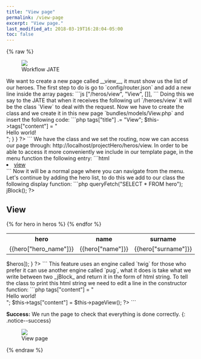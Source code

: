 ```yaml
---
title: "View page"
permalink: /view-page
excerpt: "View page."
last_modified_at: 2018-03-19T16:28:04-05:00
toc: false
---
```


{% raw %}
<figure>
	<a href="https://user-images.githubusercontent.com/16030020/44004137-93d16d88-9e5d-11e8-8d56-d1137b175524.png">
    <img src="https://user-images.githubusercontent.com/16030020/44004137-93d16d88-9e5d-11e8-8d56-d1137b175524.png">
  </a>
	<figcaption>
    Workflow JATE
  </figcaption>
</figure>
We want to create a new page called __view__, it must show us the list of our heroes. The first step to do is go to `config/router.json` and add a new line inside the array pages:
```js
  ["/heros/view", "View", []],
```
Doing this we say to the JATE that when it receives the following url `/heroes/view`  it will be the class `View` to deal with the request. Now we have to create the class and we create it in this new page `bundles/models/View.php` and insert the following code:
```php
<?php
  class View extends Template {
    public function init() {
      parent::init();
      $this->tags["title"]  .= "View";
      $this->tags["content"] = "<div>Hello world!</div>";
    }
  }
?>
```
We have the class and we set the routing, now we can access our page through:
http://localhost/projectHero/heros/view.
In order to be able to access it more conveniently we include in our template page, in the menu function the following entry:
```html
<li class="nav-item">
  <a class="nav-link" href="heros/view">view</a>
</li>
```
Now it will be a normal page where you can navigate from the menu. Let's continue by adding the hero list, to do this we add to our class the following display function:
```php
<?php
  private function pageView() {
    $heros = $this->queryFetch("SELECT * FROM hero");
    jBlock();
    ?>
      <div class="col-6 offset-3">
        <h2>View</h2>
        <table class="table">
          <tr>
            <th>hero</th>
            <th>name</th>
            <th>surname</th>
          </tr>
          {% for hero in heros %}
          <tr>
            <td>{{hero["hero_name"]}}</td>
            <td>{{hero["name"]}}</td>
            <td>{{hero["surname"]}}</td>
          </tr>
          {% endfor %}
        </table>
      </div>
    <?php
    return jBlockEnd("twig", ["heros" => $heros]);
  }
?>
```
This feature uses an engine called `twig` for those who prefer it can use another engine called `pug`, what it does is take what we write between two _jBlock_ and return it in the form of html string. To tell the class to print this html string we need to edit a line in the constructor function:
```php
<?php
  // $this->tags["content"] = "<div>Hello world!</div>";
  $this->tags["content"] = $this->pageView();
?>
```

**Success:** We run the page to check that everything is done correctly.
{: .notice--success}

<figure>
	<a href="https://user-images.githubusercontent.com/16030020/38466615-696d1c3e-3b2c-11e8-98fc-6ac742b22472.png">
    <img src="https://user-images.githubusercontent.com/16030020/38466615-696d1c3e-3b2c-11e8-98fc-6ac742b22472.png">
  </a>
	<figcaption>
    View page
  </figcaption>
</figure>
{% endraw %}
